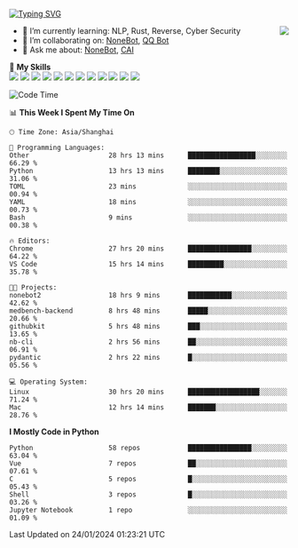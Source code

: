 [![Typing SVG](https://readme-typing-svg.herokuapp.com?size=25&duration=2500&color=8C43EA&vCenter=true&width=200&height=40&lines=Hi+there+%F0%9F%91%8B%F0%9F%8F%BB;I'm+yanyongyu)](https://git.io/typing-svg)

<a href="#">
  <img align="right" src="https://github-readme-stats.vercel.app/api?username=yanyongyu&count_private=true&show_icons=true&bg_color=15,f2f7fd,E0EAFC" />
</a>

- 🌱 I’m currently learning: NLP, Rust, Reverse, Cyber Security
- 👯 I’m collaborating on: [NoneBot](https://github.com/nonebot), [QQ Bot](https://github.com/Mrs4s/go-cqhttp)
- 💬 Ask me about: [NoneBot](https://github.com/nonebot), [CAI](https://github.com/cscs181/CAI)

🌟 **My Skills**  
![](https://img.shields.io/badge/-Python-3e74a2?style=flat-square&logo=Python&logoColor=fff)
![](https://img.shields.io/badge/-TypeScript-3178C6?style=flat-square&logo=TypeScript&logoColor=fff)
![](https://img.shields.io/badge/-Vue-4fc08d?style=flat-square&logo=Vue.js&logoColor=fff)
![](https://img.shields.io/badge/-React-2d98ce?style=flat-square&logo=React&logoColor=fff)
![](https://img.shields.io/badge/-FastAPI-009688?style=flat-square&logo=FastAPI&logoColor=fff)
![](https://img.shields.io/badge/-Linux-000000?style=flat-square&logo=Linux&logoColor=fff)
![](https://img.shields.io/badge/-Docker-2496ED?style=flat-square&logo=Docker&logoColor=fff)
![](https://img.shields.io/badge/-Kubernetes-326CE5?style=flat-square&logo=Kubernetes&logoColor=fff)
![](https://img.shields.io/badge/-GitHub%20Actions-2088FF?style=flat-square&logo=GitHubActions&logoColor=fff)
![](https://img.shields.io/badge/-PostgreSQL-4169E1?style=flat-square&logo=PostgreSQL&logoColor=fff)
![](https://img.shields.io/badge/-Redis-DC382D?style=flat-square&logo=Redis&logoColor=fff)
![](https://img.shields.io/badge/-MongoDB-47A248?style=flat-square&logo=MongoDB&logoColor=fff)

<!--START_SECTION:waka-->
![Code Time](http://img.shields.io/badge/Code%20Time-5%2C755%20hrs%2038%20mins-blue)

📊 **This Week I Spent My Time On** 

```text
🕑︎ Time Zone: Asia/Shanghai

💬 Programming Languages: 
Other                    28 hrs 13 mins      █████████████████░░░░░░░░   66.29 % 
Python                   13 hrs 13 mins      ████████░░░░░░░░░░░░░░░░░   31.06 % 
TOML                     23 mins             ░░░░░░░░░░░░░░░░░░░░░░░░░   00.94 % 
YAML                     18 mins             ░░░░░░░░░░░░░░░░░░░░░░░░░   00.73 % 
Bash                     9 mins              ░░░░░░░░░░░░░░░░░░░░░░░░░   00.38 % 

🔥 Editors: 
Chrome                   27 hrs 20 mins      ████████████████░░░░░░░░░   64.22 % 
VS Code                  15 hrs 14 mins      █████████░░░░░░░░░░░░░░░░   35.78 % 

🐱‍💻 Projects: 
nonebot2                 18 hrs 9 mins       ███████████░░░░░░░░░░░░░░   42.62 % 
medbench-backend         8 hrs 48 mins       █████░░░░░░░░░░░░░░░░░░░░   20.66 % 
githubkit                5 hrs 48 mins       ███░░░░░░░░░░░░░░░░░░░░░░   13.65 % 
nb-cli                   2 hrs 56 mins       ██░░░░░░░░░░░░░░░░░░░░░░░   06.91 % 
pydantic                 2 hrs 22 mins       █░░░░░░░░░░░░░░░░░░░░░░░░   05.56 % 

💻 Operating System: 
Linux                    30 hrs 20 mins      ██████████████████░░░░░░░   71.24 % 
Mac                      12 hrs 14 mins      ███████░░░░░░░░░░░░░░░░░░   28.76 % 
```

**I Mostly Code in Python** 

```text
Python                   58 repos            ████████████████░░░░░░░░░   63.04 % 
Vue                      7 repos             ██░░░░░░░░░░░░░░░░░░░░░░░   07.61 % 
C                        5 repos             █░░░░░░░░░░░░░░░░░░░░░░░░   05.43 % 
Shell                    3 repos             █░░░░░░░░░░░░░░░░░░░░░░░░   03.26 % 
Jupyter Notebook         1 repo              ░░░░░░░░░░░░░░░░░░░░░░░░░   01.09 % 
```




 Last Updated on 24/01/2024 01:23:21 UTC
<!--END_SECTION:waka-->
